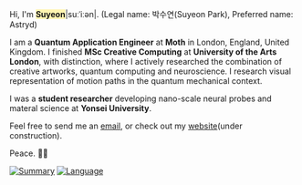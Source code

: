 Hi, I'm **<span style='background-color:#fff5b1'>Suyeon</span>**|suːˈiːən|. (Legal name: 박수연(Suyeon Park), Preferred name: Astryd)

I am a **Quantum Application Engineer** at **Moth** in London, England, United Kingdom. I finished **MSc Creative Computing** at **University of the Arts London**, with distinction, where I actively researched the combination of creative artworks, quantum computing and neuroscience. I research visual representation of motion paths in the quantum mechanical context.

I was a **student researcher** developing nano-scale neural probes and materal science at **Yonsei University**.

Feel free to send me an [email](mailto:artreadcode@gmail.com), or check out my [website](https://artreadcode.com)(under construction).

Peace. ✌🏻

[![Summary](https://github-profile-trophy.vercel.app/?username=artreadcode&theme=dracula&column=6&row=1)](https://github.com/ryo-ma/github-profile-trophy)
[![Language](https://github-readme-stats.vercel.app/api/top-langs/?username=artreadcode&layout=donut&&theme=transparent)](https://github.com/anuraghazra/github-readme-stats)
